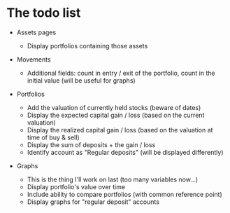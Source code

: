 # The todo list
* Assets pages
    * Display portfolios containing those assets

* Movements
    * Additional fields: count in entry / exit of the portfolio, count in the initial value (will be useful for graphs)

* Portfolios
    * Add the valuation of currently held stocks (beware of dates)
    * Display the expected capital gain / loss (based on the current valuation)
    * Display the realized capital gain / loss (based on the valuation at time of buy & sell)
    * Display the sum of deposits + the gain / loss
    * Identify account as "Regular deposits" (will be displayed differently)

* Graphs
    * This is the thing I'll work on last (too many variables now...)
    * Display portfolio's value over time
    * Include ability to compare portfolios (with common reference point)
    * Display graphs for "regular deposit" accounts